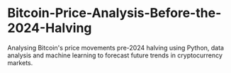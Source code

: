 # Bitcoin-Price-Analysis-Before-the-2024-Halving
Analysing Bitcoin's price movements pre-2024 halving using Python, data analysis and machine learning to forecast future trends in cryptocurrency markets.
